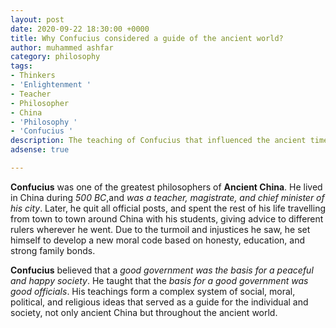 ```yaml
---
layout: post
date: 2020-09-22 18:30:00 +0000
title: Why Confucius considered a guide of the ancient world?
author: muhammed ashfar
category: philosophy
tags:
- Thinkers
- 'Enlightenment '
- Teacher
- Philosopher
- China
- 'Philosophy '
- 'Confucius '
description: The teaching of Confucius that influenced the ancient times.
adsense: true

---
```

**Confucius** was one of the greatest philosophers of **Ancient China**. He lived in China during _500 BC_,and _was a teacher, magistrate, and chief minister of his city_. Later, he quit all official posts, and spent the rest of his life travelling from town to town around China with his students, giving advice to different rulers wherever he went. Due to the turmoil and injustices he saw, he set himself to develop a new moral code based on honesty, education, and strong family bonds.

**Confucius** believed that a _good government was the basis for a peaceful and happy society_. He taught that the _basis for a good government was good officials_. His teachings form a complex system of social, moral, political, and religious ideas that served as a guide for the individual and society, not only ancient China but throughout the ancient world.